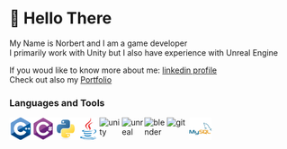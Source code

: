 # 👋 Hello There
My Name is Norbert and I am a game developer <br>
I primarily work with Unity but I also have experience with Unreal Engine <br>

If you woud like to know more about me: <a href="www.linkedin.com/in/norbert-oleksy">linkedin profile</a> <br>
Check out also my <a href="">Portfolio</a>
 <br>
 
### Languages and Tools
<img align="left" src="https://raw.githubusercontent.com/devicons/devicon/master/icons/cplusplus/cplusplus-original.svg" alt="cplusplus" width="40" height="40"/>
<img align="left" src="https://raw.githubusercontent.com/devicons/devicon/master/icons/csharp/csharp-original.svg" alt="csharp" width="40" height="40"/>
<img align="left" src="https://raw.githubusercontent.com/devicons/devicon/master/icons/python/python-original.svg" alt="python" width="40" height="40"/>
<img align="left" src="https://raw.githubusercontent.com/devicons/devicon/master/icons/java/java-original.svg" alt="java" width="40" height="40"/>
<img align="left" src="https://www.vectorlogo.zone/logos/unity3d/unity3d-icon.svg" alt="unity" width="40" height="40"/>
<img align="left" src="https://raw.githubusercontent.com/kenangundogan/fontisto/036b7eca71aab1bef8e6a0518f7329f13ed62f6b/icons/svg/brand/unreal-engine.svg" alt="unreal" width="40" height="40"/>
<img align="left" src="https://download.blender.org/branding/community/blender_community_badge_white.svg" alt="blender" width="40" height="40"/>
<img align="left" src="https://www.vectorlogo.zone/logos/git-scm/git-scm-icon.svg" alt="git" width="40" height="40"/>
<img align="left" src="https://raw.githubusercontent.com/devicons/devicon/master/icons/mysql/mysql-original-wordmark.svg" alt="mysql" width="40" height="40"/>
 <br>
